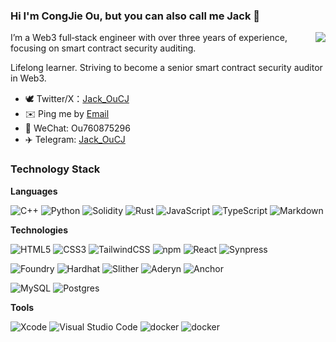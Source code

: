 ### Hi I'm CongJie Ou, but you can also call me Jack 👋


<img align="right" src="https://github-readme-stats.vercel.app/api?username=Jack-OuCJ&show_icons=true&icon_color=0366d6&text_color=24292e&bg_color=ffffff&hide_title=true" />

I’m a Web3 full‑stack engineer with over three years of experience, focusing on smart contract security auditing.

Lifelong learner. Striving to become a senior smart contract security auditor in Web3.

- 🕊 Twitter/X：[Jack_OuCJ](https://x.com/Jack_OuCJ)
- ✉️ Ping me by [Email](760875296@qq.com)
- 💬 WeChat: Ou760875296
- ✈️ Telegram: [Jack_OuCJ](https://t.me/Jack_OuCJ)

### Technology Stack

**Languages**

![C++](https://img.shields.io/badge/-C%2B%2B-00599C?&logo=C%2B%2B&logoColor=white)
![Python](https://img.shields.io/badge/-Python-3776AB?&logo=Python&logoColor=white)
![Solidity](https://img.shields.io/badge/-Solidity-363636?&logo=Solidity&logoColor=white)
![Rust](https://img.shields.io/badge/-Rust-000000?&logo=Rust&logoColor=white)
![JavaScript](https://img.shields.io/badge/-JavaScript-F7DF1E?&logo=JavaScript&logoColor=000)
![TypeScript](https://img.shields.io/badge/-TypeScript-3178C6?&logo=TypeScript&logoColor=white)
![Markdown](https://img.shields.io/badge/-Markdown-000000?&logo=Markdown&logoColor=white)

**Technologies**

<img src="https://img.shields.io/badge/Html5-%23e34f26.svg?logo=html5&logoColor=white&style=flat-square" alt="HTML5" /> <img src="https://img.shields.io/badge/CSS3-%231572b6.svg?logo=css3&logoColor=white&style=flat-square" alt="CSS3" /> <img src="https://img.shields.io/badge/Tailwindcss-%2338b2ac.svg?logo=tailwind-css&logoColor=white&style=flat-square" alt="TailwindCSS" /> <img src="https://img.shields.io/badge/NPM-%23cb0000.svg?logo=npm&logoColor=white&style=flat-square" alt="npm" /> <img src="https://img.shields.io/badge/React-%2320232a.svg?logo=React&logoColor=%2361dafb&style=flat-square" alt="React" /> <img src="https://img.shields.io/badge/Synpress-%23128C7E.svg?logo=cypress&logoColor=white&style=flat-square" alt="Synpress" />

<img src="https://img.shields.io/badge/Foundry-%23F5AC37.svg?logo=ethereum&logoColor=black&style=flat-square" alt="Foundry" /> <img src="https://img.shields.io/badge/Hardhat-%23F7DF1E.svg?logo=ethereum&logoColor=black&style=flat-square" alt="Hardhat" /> <img src="https://img.shields.io/badge/Slither-%23000000.svg?logo=solidity&logoColor=white&style=flat-square" alt="Slither" /> <img src="https://img.shields.io/badge/Aderyn-%2300B894.svg?logo=solidity&logoColor=white&style=flat-square" alt="Aderyn" /> <img src="https://img.shields.io/badge/Anchor-%23634FCC.svg?logo=solana&logoColor=white&style=flat-square" alt="Anchor" />

<img src="https://img.shields.io/badge/Mysql-%234479a1.svg?logo=MySQL&logoColor=white&style=flat-square" alt="MySQL" /> <img src="https://img.shields.io/badge/Postgres-%234169E1.svg?logo=postgresql&logoColor=white&style=flat-square" alt="Postgres" />

**Tools**

<img src="https://img.shields.io/badge/Xcode-%23007acc.svg?logo=xcode&logoColor=white&style=flat-square" alt="Xcode" /> <img src="https://img.shields.io/badge/Visual%20studio%20code-%230078d7.svg?logo=visual-studio-code&logoColor=white&style=flat-square" alt="Visual Studio Code" /> <img src="https://img.shields.io/badge/Docker-%23000000.svg?logo=Docker&logoColor=blue&style=flat-square" alt="docker" /> <img src="https://img.shields.io/badge/Github-%23000000.svg?logo=github&logoColor=white&style=flat-square" alt="docker" /> 

